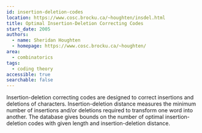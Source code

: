 ```yaml
---
id: insertion-deletion-codes
location: https://www.cosc.brocku.ca/~houghten/insdel.html
title: Optimal Insertion-Deletion Correcting Codes
start_date: 2005
authors:
  - name: Sheridan Houghten
  - homepage: https://www.cosc.brocku.ca/~houghten/
area:
  - combinatorics
tags:
  - coding theory
accessible: true
searchable: false
---
```


Insertion-deletion correcting codes are designed to correct insertions and deletions of characters. Insertion-deletion distance measures the minimum number of insertions and/or deletions required to transform one word into another.  The database gives bounds on the number of optimal insertion-deletion codes with given length and insertion-deletion distance.
